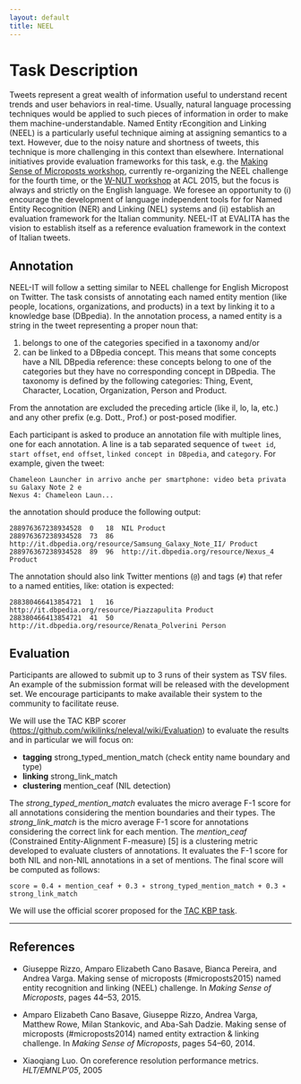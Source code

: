 ```yaml
---
layout: default
title: NEEL
---
```

# Task Description

Tweets represent a great wealth of information useful to understand recent trends and user behaviors in real-time.
Usually, natural language processing techniques would be applied to such pieces of information in order to make them machine-understandable.
Named Entity rEcongition and Linking (NEEL) is a particularly useful technique aiming at assigning semantics to a text.
However, due to the noisy nature and shortness of tweets, this technique is more challenging in this context than elsewhere.
International initiatives provide evaluation frameworks for this task, e.g. the [Making Sense of Microposts workshop](http://microposts2016.seas.upenn.edu/challenge.html), currently re-organizing the NEEL challenge for the fourth time, or the [W-NUT workshop](https://noisy-text.github.io/ner-shared-task.html) at ACL 2015, but the focus is always and strictly on the English language.
We foresee an opportunity to (i) encourage the development of language independent tools for for Named Entity Recognition (NER) and Linking (NEL) systems and (ii) establish an evaluation framework for the Italian community.
NEEL-IT at EVALITA has the vision to establish itself as a reference evaluation framework  in the context of Italian tweets.


## Annotation
NEEL-IT will follow a setting similar to NEEL challenge for English Micropost on Twitter.
The task consists of annotating each named entity mention (like people, locations, organizations, and products) in a text by linking it to a knowledge base (DBpedia).
In the annotation process, a named entity is a string in the tweet representing a proper noun that:
1) belongs to one of the categories specified in a taxonomy and/or
2) can be linked to a DBpedia concept.
This means that some concepts have a NIL DBpedia reference: these concepts belong to one of the categories but they have no corresponding concept in DBpedia.
The taxonomy is defined by the following categories: Thing, Event, Character, Location, Organization, Person and Product.

From the annotation are excluded the preceding article (like il, lo, la, etc.) and any other prefix (e.g. Dott., Prof.) or post-posed modifier.

Each participant is asked to produce an annotation file with multiple lines, one for each annotation.
A line is a tab separated sequence of `tweet id`, `start offset`, `end offset`, `linked concept in DBpedia`, and `category`.
For example, given the tweet:

    Chameleon Launcher in arrivo anche per smartphone: video beta privata su Galaxy Note 2 e
    Nexus 4: Chameleon Laun...

the annotation should produce the following output:

    288976367238934528	0	18	NIL	Product
    288976367238934528	73	86	http://it.dbpedia.org/resource/Samsung_Galaxy_Note_II/ Product
    288976367238934528	89	96	http://it.dbpedia.org/resource/Nexus_4	Product

The annotation should also link Twitter mentions (`@`) and tags (`#`) that refer to a named entities, like:
otation is expected:

    288380466413854721	1	16 	http://it.dbpedia.org/resource/Piazzapulita	Product
    288380466413854721	41	50	http://it.dbpedia.org/resource/Renata_Polverini	Person

## Evaluation

Participants are allowed to submit up to 3 runs of their system as TSV files. An example of the submission format will be released with the development set. We encourage participants to make available their system to the community to facilitate reuse.

We will use the TAC KBP scorer (https://github.com/wikilinks/neleval/wiki/Evaluation) to evaluate the results and in particular we will focus on:

* **tagging** strong\_typed\_mention\_match (check entity name boundary and type)
* **linking**     strong\_link\_match
* **clustering**  mention\_ceaf (NIL detection)

The *strong_typed_mention_match* evaluates the micro average F-1 score for all annotations considering the mention boundaries and their types.
The *strong_link_match* is the micro average F-1 score for annotations considering the correct link for each mention. The *mention_ceaf* (Constrained Entity-Alignment F-measure) [5] is a clustering metric developed to evaluate clusters of annotations.
It evaluates the F-1 score for both NIL and non-NIL annotations in a set of mentions.
The final score will be computed as follows:

    score = 0.4 ∗ mention_ceaf + 0.3 ∗ strong_typed_mention_match + 0.3 ∗ strong_link_match

We will use the official scorer proposed for the [TAC KBP task](ttps://github.com/wikilinks/neleval/wiki/Evaluation).



---
## References

+ Giuseppe Rizzo, Amparo Elizabeth Cano Basave, Bianca Pereira, and Andrea Varga. Making sense of microposts (#microposts2015) named entity recognition and linking (NEEL) challenge. In _Making Sense of Microposts_, pages 44–53, 2015.

+ Amparo Elizabeth Cano Basave, Giuseppe Rizzo, Andrea Varga, Matthew Rowe, Milan Stankovic, and Aba-Sah Dadzie. Making sense of microposts (#microposts2014) named entity extraction & linking challenge. In _Making Sense of Microposts_, pages 54–60, 2014.

+ Xiaoqiang Luo. On coreference resolution performance metrics. *HLT/EMNLP’05*, 2005
